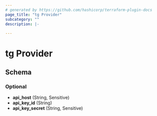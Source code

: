 ```yaml
---
# generated by https://github.com/hashicorp/terraform-plugin-docs
page_title: "tg Provider"
subcategory: ""
description: |-
  
---
```


# tg Provider





<!-- schema generated by tfplugindocs -->
## Schema

### Optional

- **api_host** (String, Sensitive)
- **api_key_id** (String)
- **api_key_secret** (String, Sensitive)
